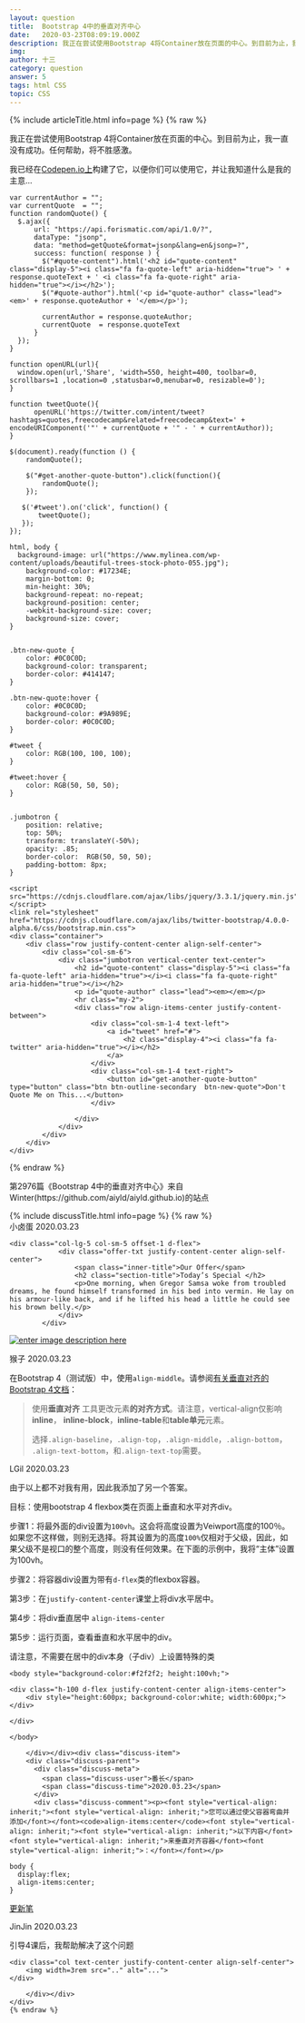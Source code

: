 ```yaml
---
layout: question
title:  Bootstrap 4中的垂直对齐中心
date:   2020-03-23T08:09:19.000Z
description: 我正在尝试使用Bootstrap 4将Container放在页面的中心。到目前为止，我一直没有成功。任何帮助，将不胜感激。我已经在Codepen.io...
img: 
author: 十三
category: question
answer: 5
tags: html CSS
topic: CSS
---
```

<div class="article-root">
  <div class="article">
    {% include articleTitle.html info=page %}
    {% raw %}
    <div class="article-content"><p><font style="vertical-align: inherit;"><font style="vertical-align: inherit;">我正在尝试使用Bootstrap 4将Container放在页面的中心。到目前为止，我一直没有成功。</font><font style="vertical-align: inherit;">任何帮助，将不胜感激。</font></font></p>

<p><font style="vertical-align: inherit;"><font style="vertical-align: inherit;">我已经在</font></font><a href="http://codepen.io/cmseaton42/pen/EZMxem" rel="noreferrer"><font style="vertical-align: inherit;"><font style="vertical-align: inherit;">Codepen.io上</font></font></a><font style="vertical-align: inherit;"><font style="vertical-align: inherit;">构建了它，</font><font style="vertical-align: inherit;">以便你们可以使用它，并让我知道什么是我的主意...</font></font></p>

<p></p><div class="snippet" data-lang="js" data-hide="true" data-console="true" data-babel="false">
<div class="snippet-code snippet-currently-hidden">
<pre class="snippet-code-js lang-js prettyprint-override"><code>var currentAuthor = "";<font></font>
var currentQuote  = "";<font></font>
function randomQuote() {<font></font>
  $.ajax({<font></font>
      url: "https://api.forismatic.com/api/1.0/?",<font></font>
      dataType: "jsonp",<font></font>
      data: "method=getQuote&amp;format=jsonp&amp;lang=en&amp;jsonp=?",<font></font>
      success: function( response ) {<font></font>
        $("#quote-content").html('&lt;h2 id="quote-content" class="display-5"&gt;&lt;i class="fa fa-quote-left" aria-hidden="true"&gt; ' + response.quoteText + ' &lt;i class="fa fa-quote-right" aria-hidden="true"&gt;&lt;/i&gt;&lt;/h2&gt;');<font></font>
        $("#quote-author").html('&lt;p id="quote-author" class="lead"&gt;&lt;em&gt;' + response.quoteAuthor + '&lt;/em&gt;&lt;/p&gt;');<font></font>
        <font></font>
        currentAuthor = response.quoteAuthor;<font></font>
        currentQuote  = response.quoteText<font></font>
      }<font></font>
  });<font></font>
}<font></font>
<font></font>
function openURL(url){<font></font>
  window.open(url,'Share', 'width=550, height=400, toolbar=0, scrollbars=1 ,location=0 ,statusbar=0,menubar=0, resizable=0');<font></font>
}<font></font>
<font></font>
function tweetQuote(){<font></font>
      openURL('https://twitter.com/intent/tweet?hashtags=quotes,freecodecamp&amp;related=freecodecamp&amp;text=' + encodeURIComponent('"' + currentQuote + '" - ' + currentAuthor));<font></font>
}<font></font>
<font></font>
$(document).ready(function () {<font></font>
    randomQuote();<font></font>
<font></font>
    $("#get-another-quote-button").click(function(){<font></font>
        randomQuote();<font></font>
    });<font></font>
<font></font>
   $('#tweet').on('click', function() {<font></font>
       tweetQuote();<font></font>
   });<font></font>
});</code></pre>
<pre class="snippet-code-css lang-css prettyprint-override"><code>html, body {<font></font>
  background-image: url("https://www.mylinea.com/wp-content/uploads/beautiful-trees-stock-photo-055.jpg");<font></font>
    background-color: #17234E;<font></font>
    margin-bottom: 0;<font></font>
    min-height: 30%;<font></font>
    background-repeat: no-repeat;<font></font>
    background-position: center;<font></font>
    -webkit-background-size: cover;<font></font>
    background-size: cover;<font></font>
}<font></font>
<font></font>
<font></font>
.btn-new-quote {<font></font>
    color: #0C0C0D;<font></font>
    background-color: transparent;<font></font>
    border-color: #414147;<font></font>
}<font></font>
<font></font>
.btn-new-quote:hover {<font></font>
    color: #0C0C0D;<font></font>
    background-color: #9A989E;<font></font>
    border-color: #0C0C0D;<font></font>
}<font></font>
<font></font>
#tweet {<font></font>
    color: RGB(100, 100, 100);<font></font>
}<font></font>
<font></font>
#tweet:hover {<font></font>
    color: RGB(50, 50, 50);<font></font>
}<font></font>
<font></font>
<font></font>
.jumbotron {<font></font>
    position: relative;<font></font>
    top: 50%;<font></font>
    transform: translateY(-50%);<font></font>
    opacity: .85;<font></font>
    border-color:  RGB(50, 50, 50);<font></font>
    padding-bottom: 8px;<font></font>
}</code></pre>
<pre class="snippet-code-html lang-html prettyprint-override"><code>&lt;script src="https://cdnjs.cloudflare.com/ajax/libs/jquery/3.3.1/jquery.min.js"&gt;&lt;/script&gt;<font></font>
&lt;link rel="stylesheet" href="https://cdnjs.cloudflare.com/ajax/libs/twitter-bootstrap/4.0.0-alpha.6/css/bootstrap.min.css"&gt;<font></font>
&lt;div class="container"&gt;<font></font>
    &lt;div class="row justify-content-center align-self-center"&gt;<font></font>
        &lt;div class="col-sm-6"&gt;<font></font>
            &lt;div class="jumbotron vertical-center text-center"&gt;<font></font>
                &lt;h2 id="quote-content" class="display-5"&gt;&lt;i class="fa fa-quote-left" aria-hidden="true"&gt;&lt;/i&gt;&lt;i class="fa fa-quote-right" aria-hidden="true"&gt;&lt;/i&gt;&lt;/h2&gt;<font></font>
                &lt;p id="quote-author" class="lead"&gt;&lt;em&gt;&lt;/em&gt;&lt;/p&gt;<font></font>
                &lt;hr class="my-2"&gt;<font></font>
                &lt;div class="row align-items-center justify-content-between"&gt;<font></font>
                    &lt;div class="col-sm-1-4 text-left"&gt;<font></font>
                        &lt;a id="tweet" href="#"&gt;<font></font>
                            &lt;h2 class="display-4"&gt;&lt;i class="fa fa-twitter" aria-hidden="true"&gt;&lt;/i&gt;&lt;/h2&gt;<font></font>
                        &lt;/a&gt;<font></font>
                    &lt;/div&gt;<font></font>
                    &lt;div class="col-sm-1-4 text-right"&gt;<font></font>
                        &lt;button id="get-another-quote-button" type="button" class="btn btn-outline-secondary  btn-new-quote"&gt;Don't Quote Me on This...&lt;/button&gt;<font></font>
                    &lt;/div&gt;<font></font>
<font></font>
                &lt;/div&gt;<font></font>
            &lt;/div&gt;<font></font>
        &lt;/div&gt;<font></font>
    &lt;/div&gt;<font></font>
&lt;/div&gt;</code></pre>
</div>
</div>
<p></p></div>
    {% endraw %}
  </div>
  <p class="winter_mark">第2976篇《Bootstrap 4中的垂直对齐中心》来自Winter(https://github.com/aiyld/aiyld.github.io)的站点</p>
  <div class="discuss-wrapper">
    {% include discussTitle.html info=page %}
    {% raw %}
    <div class="discuss-list">
    <div class="discuss-item">
        <div class="discuss-parent">
          <div class="discuss-meta">
            <span class="discuss-user">小卤蛋</span>
            <span class="discuss-time">2020.03.23</span>
          </div>
          <div class="discuss-comment"><pre><code>&lt;div class="col-lg-5 col-sm-5 offset-1 d-flex"&gt;<font></font>
            &lt;div class="offer-txt justify-content-center align-self-center"&gt;<font></font>
                &lt;span class="inner-title"&gt;Our Offer&lt;/span&gt;<font></font>
                &lt;h2 class="section-title"&gt;Today’s Special &lt;/h2&gt;<font></font>
                &lt;p&gt;One morning, when Gregor Samsa woke from troubled dreams, he found himself transformed in his bed into vermin. He lay on his armour-like back, and if he lifted his head a little he could see his brown belly.&lt;/p&gt;<font></font>
            &lt;/div&gt;<font></font>
        &lt;/div&gt;<font></font>
</code></pre>

<p><a href="https://i.stack.imgur.com/l8tqK.png" rel="nofollow noreferrer"><img src="https://i.stack.imgur.com/l8tqK.png" alt="enter image description here"></a></p></div>
        </div></div><div class="discuss-item">
        <div class="discuss-parent">
          <div class="discuss-meta">
            <span class="discuss-user">猴子</span>
            <span class="discuss-time">2020.03.23</span>
          </div>
          <div class="discuss-comment"><p><font style="vertical-align: inherit;"><font style="vertical-align: inherit;">在Bootstrap 4（测试版）中，使用</font></font><code>align-middle</code><font style="vertical-align: inherit;"><font style="vertical-align: inherit;">。</font><font style="vertical-align: inherit;">请参阅</font></font><a href="https://getbootstrap.com/docs/4.0/utilities/vertical-align/" rel="nofollow noreferrer"><font style="vertical-align: inherit;"><font style="vertical-align: inherit;">有关垂直对齐的Bootstrap 4文档</font></font></a><font style="vertical-align: inherit;"><font style="vertical-align: inherit;">：</font></font></p>

<blockquote>
  <p><font style="vertical-align: inherit;"><font style="vertical-align: inherit;">使用</font></font><strong><font style="vertical-align: inherit;"><font style="vertical-align: inherit;">垂直对齐</font></font></strong><font style="vertical-align: inherit;"><font style="vertical-align: inherit;"> 
  工具</font><font style="vertical-align: inherit;">更改元素</font><strong><font style="vertical-align: inherit;">的对齐方式</font></strong><font style="vertical-align: inherit;">。</font><font style="vertical-align: inherit;">请注意，vertical-align仅影响</font></font><strong><font style="vertical-align: inherit;"><font style="vertical-align: inherit;">inline</font></font></strong><font style="vertical-align: inherit;"><font style="vertical-align: inherit;">，
   </font></font><strong><font style="vertical-align: inherit;"><font style="vertical-align: inherit;">inline-block</font></font></strong><font style="vertical-align: inherit;"><font style="vertical-align: inherit;">，</font></font><strong><font style="vertical-align: inherit;"><font style="vertical-align: inherit;">inline-table</font></font></strong><font style="vertical-align: inherit;"><font style="vertical-align: inherit;">和</font></font><strong><font style="vertical-align: inherit;"><font style="vertical-align: inherit;">table单元</font></font></strong><font style="vertical-align: inherit;"><font style="vertical-align: inherit;">元素。</font></font></p>
  
  <p><font style="vertical-align: inherit;"><font style="vertical-align: inherit;">选择</font></font><code>.align-baseline</code><font style="vertical-align: inherit;"><font style="vertical-align: inherit;">，</font></font><code>.align-top</code><font style="vertical-align: inherit;"><font style="vertical-align: inherit;">，</font></font><code>.align-middle</code><font style="vertical-align: inherit;"><font style="vertical-align: inherit;">，</font></font><code>.align-bottom</code><font style="vertical-align: inherit;"><font style="vertical-align: inherit;">，
   </font></font><code>.align-text-bottom</code><font style="vertical-align: inherit;"><font style="vertical-align: inherit;">，和</font></font><code>.align-text-top</code><font style="vertical-align: inherit;"><font style="vertical-align: inherit;">需要。</font></font></p>
</blockquote></div>
        </div></div><div class="discuss-item">
        <div class="discuss-parent">
          <div class="discuss-meta">
            <span class="discuss-user">LGil</span>
            <span class="discuss-time">2020.03.23</span>
          </div>
          <div class="discuss-comment"><p><font style="vertical-align: inherit;"><font style="vertical-align: inherit;">由于以上都不对我有用，因此我添加了另一个答案。</font></font></p>

<p><font style="vertical-align: inherit;"><font style="vertical-align: inherit;">目标：使用bootstrap 4 flexbox类在页面上垂直和水平对齐div。</font></font></p>

<p><font style="vertical-align: inherit;"><font style="vertical-align: inherit;">步骤1：将最外面的div设置为</font></font><code>100vh</code><font style="vertical-align: inherit;"><font style="vertical-align: inherit;">。</font><font style="vertical-align: inherit;">这会将高度设置为Veiwport高度的100％。</font><font style="vertical-align: inherit;">如果您不这样做，则别无选择。</font><font style="vertical-align: inherit;">将其设置为的高度</font></font><code>100%</code><font style="vertical-align: inherit;"><font style="vertical-align: inherit;">仅相对于父级，因此，如果父级不是视口的整个高度，则没有任何效果。</font><font style="vertical-align: inherit;">在下面的示例中，我将“主体”设置为100vh。</font></font></p>

<p><font style="vertical-align: inherit;"><font style="vertical-align: inherit;">步骤2：将容器div设置为带有</font></font><code>d-flex</code><font style="vertical-align: inherit;"><font style="vertical-align: inherit;">类</font><font style="vertical-align: inherit;">的flexbox容器</font><font style="vertical-align: inherit;">。</font></font></p>

<p><font style="vertical-align: inherit;"><font style="vertical-align: inherit;">第3步：在</font></font><code>justify-content-center</code><font style="vertical-align: inherit;"><font style="vertical-align: inherit;">课堂</font><font style="vertical-align: inherit;">上将div水平居中</font><font style="vertical-align: inherit;">。</font></font></p>

<p><font style="vertical-align: inherit;"><font style="vertical-align: inherit;">第4步：将div垂直居中 </font></font><code>align-items-center</code></p>

<p><font style="vertical-align: inherit;"><font style="vertical-align: inherit;">第5步：运行页面，查看垂直和水平居中的div。</font></font></p>

<p><font style="vertical-align: inherit;"><font style="vertical-align: inherit;">请注意，不需要在居中的div本身（子div）上设置特殊的类</font></font></p>

<pre><code>&lt;body style="background-color:#f2f2f2; height:100vh;"&gt;<font></font>
<font></font>
&lt;div class="h-100 d-flex justify-content-center align-items-center"&gt;<font></font>
    &lt;div style="height:600px; background-color:white; width:600px;"&gt;<font></font>
&lt;/div&gt;<font></font>
<font></font>
&lt;/div&gt;<font></font>
<font></font>
&lt;/body&gt;<font></font>
</code></pre></div>
        </div></div><div class="discuss-item">
        <div class="discuss-parent">
          <div class="discuss-meta">
            <span class="discuss-user">番长</span>
            <span class="discuss-time">2020.03.23</span>
          </div>
          <div class="discuss-comment"><p><font style="vertical-align: inherit;"><font style="vertical-align: inherit;">您可以通过使父容器弯曲并添加</font></font><code>align-items:center</code><font style="vertical-align: inherit;"><font style="vertical-align: inherit;">以下内容</font><font style="vertical-align: inherit;">来垂直对齐容器</font><font style="vertical-align: inherit;">：</font></font></p>

<pre><code>body {<font></font>
  display:flex;<font></font>
  align-items:center;<font></font>
}<font></font>
</code></pre>

<p><a href="http://codepen.io/anon/pen/ggEvQR" rel="noreferrer"><font style="vertical-align: inherit;"><font style="vertical-align: inherit;">更新笔</font></font></a></p></div>
        </div></div><div class="discuss-item">
        <div class="discuss-parent">
          <div class="discuss-meta">
            <span class="discuss-user">JinJin</span>
            <span class="discuss-time">2020.03.23</span>
          </div>
          <div class="discuss-comment"><p><font style="vertical-align: inherit;"><font style="vertical-align: inherit;">引导4课后，我帮助解决了这个问题</font></font></p>

<pre><code>&lt;div class="col text-center justify-content-center align-self-center"&gt;<font></font>
    &lt;img width=3rem src=".." alt="..."&gt;<font></font>
&lt;/div&gt;<font></font>
</code></pre></div>
        </div></div>
    </div>
    {% endraw %}
  </div>
<div>
